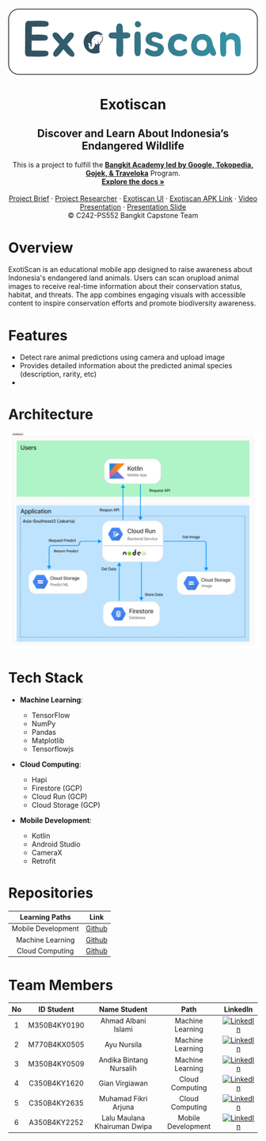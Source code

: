 <p align="center">
  <a href='https://github.com/Exotiscan/Exotiscan'><img src='assets/images/exotiscan-banner.png' type='image' alt="Logo"></a>

  <h1 align="center">Exotiscan</h1>
  <h2 align="center">Discover and Learn About Indonesia’s Endangered Wildlife</h2>
  
  <p align="center">
  This is a project to fulfill the  <a href="https://grow.google/intl/id_id/bangkit/"><strong>Bangkit Academy led by Google, Tokopedia, Gojek, & Traveloka</strong></a>
   Program.
    <br />
    <a href="https://github.com/Exotiscan/Exotiscan"><strong>Explore the docs »</strong></a>
    <br />
    <br />
    <a href="#">Project Brief</a>
    ·
    <a href="https://www.figma.com/board/x3wzu6wR0oHKDnNLQK7p93/Tim-Bangkit?node-id=71-168&t=y9yAaLjiqH4QLIuj-1">Project Researcher</a>
    ·
    <a href="https://www.figma.com/design/1YFc0HWmJbWDXiUOANZNUX/Exotiscan?node-id=0-1&t=PCVU54GXkgxN0oqf-1">Exotiscan UI</a>
    ·
    <a href="https://drive.google.com/file/d/1tHea2qLVUmxhoU-z8kC6d2UPbWlqBAmE/view?usp=drive_link">Exotiscan APK Link</a>
    ·
    <a href="https://www.youtube.com/watch?v=OzDqG1Sui6Y">Video Presentation</a>
    ·
    <a href="https://drive.google.com/file/d/1oXl9wyYvplRM17oF4_lXeE2dQgP8oSp9/view?usp=drive_link">Presentation Slide</a>
    <br />
    © C242-PS552 Bangkit Capstone Team
  </p>
</p>

# Overview

ExotiScan is an educational mobile app designed to raise awareness about Indonesia's endangered land animals. Users can scan orupload animal images to receive real-time information about their conservation status, habitat, and threats. The app combines engaging visuals with accessible content to inspire conservation efforts and promote biodiversity awareness.

# Features

- Detect rare animal predictions using camera and upload image
- Provides detailed information about the predicted animal species (description, rarity, etc)
-

# Architecture

<p align="center">
  <img src='assets/images/arsitektur exotiscan.png' type='image' alt="">
</p>

# Tech Stack

- **Machine Learning**:

  - TensorFlow
  - NumPy
  - Pandas
  - Matplotlib
  - Tensorflowjs

- **Cloud Computing**:

  - Hapi
  - Firestore (GCP)
  - Cloud Run (GCP)
  - Cloud Storage (GCP)

- **Mobile Development**:
  - Kotlin
  - Android Studio
  - CameraX
  - Retrofit

# Repositories

|   Learning Paths   |                                  Link                                  |
| :----------------: | :--------------------------------------------------------------------: |
| Mobile Development |    [Github](https://github.com/Exotiscan/Exotiscan/tree/mobile-dev)    |
|  Machine Learning  | [Github](https://github.com/Exotiscan/Exotiscan/tree/machine-learning) |
|  Cloud Computing   | [Github](https://github.com/Exotiscan/Exotiscan/tree/cloud-computing)  |

# Team Members

| No  |  ID Student  |         Name Student         |        Path        |                                                                          LinkedIn                                                                          |
| :-: | :----------: | :--------------------------: | :----------------: | :--------------------------------------------------------------------------------------------------------------------------------------------------------: |
|  1  | M350B4KY0190 |     Ahmad Albani Islami      |  Machine Learning  |     [![LinkedIn](https://img.shields.io/badge/LinkedIn-%230077B5.svg?logo=linkedin&logoColor=white)](https://www.linkedin.com/in/ahmad-albani-islami/)     |
|  2  | M770B4KX0505 |         Ayu Nursila          |  Machine Learning  |    [![LinkedIn](https://img.shields.io/badge/LinkedIn-%230077B5.svg?logo=linkedin&logoColor=white)](https://www.linkedin.com/in/ayu-nursila-288a56261/)    |
|  3  | M350B4KY0509 |   Andika Bintang Nursalih    |  Machine Learning  |    [![LinkedIn](https://img.shields.io/badge/LinkedIn-%230077B5.svg?logo=linkedin&logoColor=white)](https://www.linkedin.com/in/andikabintangnursalih/)    |
|  4  | C350B4KY1620 |        Gian Virgiawan        |  Cloud Computing   |        [![LinkedIn](https://img.shields.io/badge/LinkedIn-%230077B5.svg?logo=linkedin&logoColor=white)](https://www.linkedin.com/in/gianvirgiawan/)        |
|  5  | C350B4KY2635 |     Muhamad Fikri Arjuna     |  Cloud Computing   |    [![LinkedIn](https://img.shields.io/badge/LinkedIn-%230077B5.svg?logo=linkedin&logoColor=white)](https://www.linkedin.com/in/muhamad-fikri-arjuna/)     |
|  6  | A350B4KY2252 | Lalu Maulana Khairuman Dwipa | Mobile Development | [![LinkedIn](https://img.shields.io/badge/LinkedIn-%230077B5.svg?logo=linkedin&logoColor=white)](https://www.linkedin.com/in/maulana-khairuman-a8693532b/) |
